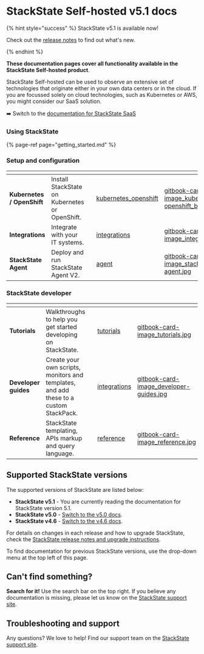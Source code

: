 # StackState Self-hosted v5.1 docs

{% hint style="success" %}
StackState v5.1 is available now!

Check out the [release notes](/setup/upgrade-stackstate/sts-release-notes.md) to find out what's new.

{% endhint %}

**These documentation pages cover all functionality available in the StackState Self-hosted product**. 

StackState Self-hosted can be used to observe an extensive set of technologies that originate either in your own data centers or in the cloud. If you are focussed solely on cloud technologies, such as Kubernetes or AWS, you might consider our SaaS solution. 

➡️ Switch to the [documentation for StackState SaaS](https://docs.stackstate.com/v/stackstate-saas/)

### Using StackState

{% page-ref page="getting_started.md" %}

### Setup and configuration

<table data-view="cards">
    <thead>
        <tr>
            <th></th>
            <th></th>
            <th></th>
            <th data-hidden data-card-target data-type="content-ref"></th>
            <th data-hidden data-card-cover data-type="files"></th>
        </tr>
    </thead>
    <tbody>
        <tr>
            <td><strong>Kubernetes / OpenShift</strong></td><td>Install StackState on Kubernetes or OpenShift.</td>
            <td></td>
            <td><a href="setup/install-stackstate/kubernetes_openshift/">kubernetes_openshift</a></td>
            <td><a href=".gitbook/assets/gitbook-card-image_kubernetes-openshift_blue.jpg">gitbook-card-image_kubernetes-openshift_blue.jpg</a></td>
        </tr>
        <tr>
            <td><strong>Integrations</strong></td>
            <td>Integrate with your IT systems.</td>
            <td></td>
            <td><a href="stackpacks/integrations/">integrations</a></td>
            <td><a href=".gitbook/assets/gitbook-card-image_integrations.jpg">gitbook-card-image_integrations.jpg</a></td>
        </tr>
        <tr>
            <td><strong>StackState Agent</strong></td>
            <td>Deploy and run StackState Agent V2.</td>
            <td></td>
            <td><a href="setup/agent/">agent</a></td>
            <td><a href=".gitbook/assets/gitbook-card-image_stackstate-agent.jpg">gitbook-card-image_stackstate-agent.jpg</a></td>
        </tr>
    </tbody>
</table>

### StackState developer

<table data-view="cards">
    <thead>
        <tr>
            <th></th>
            <th></th>
            <th></th>
            <th data-hidden data-card-target data-type="content-ref"></th>
            <th data-hidden data-card-cover data-type="files"></th>
        </tr>
    </thead>
    <tbody>
        <tr>
            <td><strong>Tutorials</strong></td>
            <td>Walkthroughs to help you get started developing on StackState.</td>
            <td></td>
            <td><a href="develop/tutorials/">tutorials</a></td>
            <td><a href=".gitbook/assets/gitbook-card-image_tutorials.jpg">gitbook-card-image_tutorials.jpg</a></td>
        </tr>
        <tr>
            <td><strong>Developer guides</strong></td>
            <td>Create your own scripts, monitors and templates, and add these to a custom StackPack.</td>
            <td></td>
            <td><a href="develop/developer-guides/">integrations</a></td>
            <td><a href=".gitbook/assets/gitbook-card-image_developer-guides.jpg">gitbook-card-image_developer-guides.jpg</a></td>
        </tr>
        <tr>
            <td><strong>Reference</strong></td>
            <td>StackState templating, APIs markup and query language.</td>
            <td></td>
            <td><a href="develop/reference/">reference</a></td>
            <td><a href=".gitbook/assets/gitbook-card-image_reference.jpg">gitbook-card-image_reference.jpg</a></td>
        </tr>
    </tbody>
</table>

## Supported StackState versions

The supported versions of StackState are listed below:

* **StackState v5.1** - You are currently reading the documentation for StackState version 5.1.
* **StackState v5.0** - [Switch to the v5.0 docs](https://docs.stackstate.com/v/5.0/).
* **StackState v4.6** - [Switch to the v4.6 docs](https://docs.stackstate.com/v/4.6/).

For details on changes in each release and how to upgrade StackState, check the [StackState release notes and upgrade instructions](setup/upgrade-stackstate/).

To find documentation for previous StackState versions, use the drop-down menu at the top left of this page.

## Can't find something?

**Search for it!** Use the search bar on the top right. 
If you believe any documentation is missing, please let us know on the [StackState support site](http://support.stackstate.com/).

## Troubleshooting and support

Any questions? We love to help! Find our support team on the [StackState support site](http://support.stackstate.com/).

